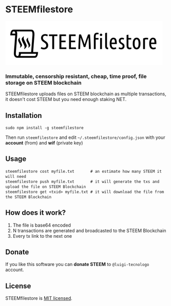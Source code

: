 # STEEMfilestore

![schermata da 2018-07-07 12-14-08](https://raw.githubusercontent.com/grigio/steemfilestore/master/test/steemfilestore.png)

### Immutable, censorship resistant, cheap, time proof, file storage on STEEM blockchain

STEEMfilestore uploads files on STEEM blockchain as multiple transactions, it doesn't cost STEEM but you need enough staking NET.


## Installation

```
sudo npm install -g steemfilestore 
```

Then run `steemfilestore` and edit `~/.steemfilestore/config.json` with your **account** (from) and **wif** (private key)

## Usage

```
steemfilestore cost myfile.txt       # an estimate how many STEEM it will need
steemfilestore push myfile.txt       # it will generate the txs and upload the file on STEEM Blockchain
steemfilestore get <txid> myfile.txt # it will download the file from the STEEM Blockchain
```

## How does it work?

1. The file is base64 encoded
2. N transactions are generated and broadcasted to the STEEM Blockchain
3. Every tx link to the next one

## Donate

If you like this software you can **donate STEEM** to `@luigi-tecnologo` account.

## License

STEEMfilestore is [MIT licensed](./LICENSE).
